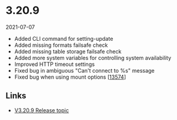 # 3.20.9

2021-07-07

- Added CLI command for setting-update
- Added missing formats failsafe check
- Added missing table storage failsafe check
- Added more system variables for controlling system availability
- Improved HTTP timeout settings
- Fixed bug in ambiguous "Can't connect to %s" message
- Fixed bug when using mount options [[13574](https://chevereto.com/community/threads/13574/)]

## Links

- [V3.20.9 Release topic](https://chevereto.com/community/threads/chevereto-v3-20-9.13581/)
